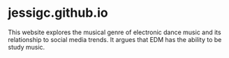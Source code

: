 # jessigc.github.io
This website explores the musical genre of electronic dance music and its relationship to social media trends. It argues that EDM has the ability to be study music.
